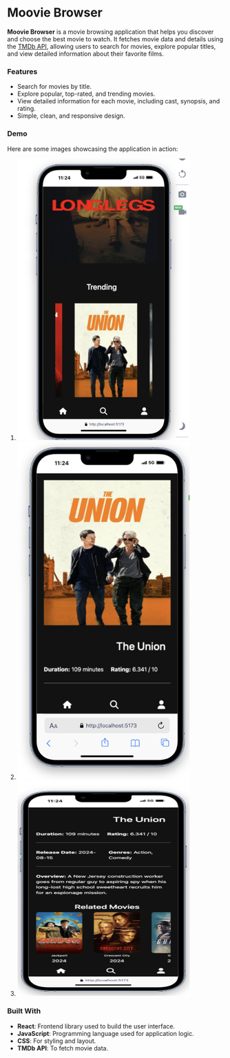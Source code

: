 # Moovie Browser

**Moovie Browser** is a movie browsing application that helps you discover and choose the best movie to watch. It fetches movie data and details using the [TMDb API](https://www.themoviedb.org/documentation/api), allowing users to search for movies, explore popular titles, and view detailed information about their favorite films.

### Features
- Search for movies by title.
- Explore popular, top-rated, and trending movies.
- View detailed information for each movie, including cast, synopsis, and rating.
- Simple, clean, and responsive design.

### Demo

Here are some images showcasing the application in action:
1. <img src="react-first-app/src/assets/img/Capture d’écran 2024-08-23 à 11.26.32.png" alt="alt text" width="400"/>

2. <img src="react-first-app/src/assets/img/Capture d’écran 2024-08-23 à 11.26.49.png" alt="alt text" width="400"/>

3. <img src="react-first-app/src/assets/img/Capture d’écran 2024-08-23 à 11.26.54.png" alt="alt text" width="400" height="500"/>


### Built With
- **React**: Frontend library used to build the user interface.
- **JavaScript**: Programming language used for application logic.
- **CSS**: For styling and layout.
- **TMDb API**: To fetch movie data.
